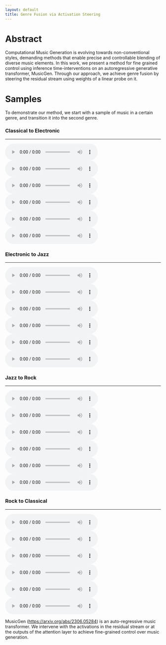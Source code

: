 ```yaml
---
layout: default
title: Genre Fusion via Activation Steering
---
```


# Abstract

Computational Music Generation is evolving towards non-conventional styles, demanding methods that enable precise and controllable blending of diverse music elements. In this work, we present a method for fine grained control using inference time-interventions on an autoregressive generative transformer, MusicGen. Through our approach, we achieve genre fusion by steering the residual stream using weights of a linear probe on it.

# Samples

To demonstrate our method, we start with a sample of music in a certain genre, and transition it into the second genre.

### Classical to Electronic
---

<audio controls preload="metadata">
  <source src="outputs/classical_electronic_1.wav" type="audio/wav">
  Your browser does not support the audio element.
</audio>

<audio controls preload="metadata">
  <source src="outputs/classical_electronic_steered_1.wav" type="audio/wav">
  Your browser does not support the audio element.
</audio>

<audio controls preload="metadata">
  <source src="outputs/classical_electronic_2.wav" type="audio/wav">
  Your browser does not support the audio element.
</audio>

<audio controls preload="metadata">
  <source src="outputs/classical_electronic_steered_2.wav" type="audio/wav">
  Your browser does not support the audio element.
</audio>

<audio controls preload="metadata">
  <source src="outputs/classical_electronic_3.wav" type="audio/wav">
  Your browser does not support the audio element.
</audio>

<audio controls preload="metadata">
  <source src="outputs/classical_electronic_steered_3.wav" type="audio/wav">
  Your browser does not support the audio element.
</audio>

### Electronic to Jazz
---

<audio controls preload="metadata">
  <source src="outputs/electronic_jazz_1.wav" type="audio/wav">
  Your browser does not support the audio element.
</audio>

<audio controls preload="metadata">
  <source src="outputs/electronic_jazz_steered_1.wav" type="audio/wav">
  Your browser does not support the audio element.
</audio>

<audio controls preload="metadata">
  <source src="outputs/electronic_jazz_2.wav" type="audio/wav">
  Your browser does not support the audio element.
</audio>

<audio controls preload="metadata">
  <source src="outputs/electronic_jazz_steered_2.wav" type="audio/wav">
  Your browser does not support the audio element.
</audio>

<audio controls preload="metadata">
  <source src="outputs/electronic_jazz_3.wav" type="audio/wav">
  Your browser does not support the audio element.
</audio>

<audio controls preload="metadata">
  <source src="outputs/electronic_jazz_steered_3.wav" type="audio/wav">
  Your browser does not support the audio element.
</audio>

### Jazz to Rock 
---

<audio controls preload="metadata">
  <source src="outputs/jazz_rock_1.wav" type="audio/wav">
  Your browser does not support the audio element.
</audio>

<audio controls preload="metadata">
  <source src="outputs/jazz_rock_steered_1.wav" type="audio/wav">
  Your browser does not support the audio element.
</audio>

<audio controls preload="metadata">
  <source src="outputs/jazz_rock_2.wav" type="audio/wav">
  Your browser does not support the audio element.
</audio>

<audio controls preload="metadata">
  <source src="outputs/jazz_rock_steered_2.wav" type="audio/wav">
  Your browser does not support the audio element.
</audio>

<audio controls preload="metadata">
  <source src="outputs/jazz_rock_3.wav" type="audio/wav">
  Your browser does not support the audio element.
</audio>

<audio controls preload="metadata">
  <source src="outputs/jazz_rock_steered_3.wav" type="audio/wav">
  Your browser does not support the audio element.
</audio>

### Rock to Classical
---

<audio controls preload="metadata">
  <source src="outputs/rock_classical_1.wav" type="audio/wav">
  Your browser does not support the audio element.
</audio>

<audio controls preload="metadata">
  <source src="outputs/rock_classical_steered_1.wav" type="audio/wav">
  Your browser does not support the audio element.
</audio>

<audio controls preload="metadata">
  <source src="outputs/rock_classical_2.wav" type="audio/wav">
  Your browser does not support the audio element.
</audio>

<audio controls preload="metadata">
  <source src="outputs/rock_classical_steered_2.wav" type="audio/wav">
  Your browser does not support the audio element.
</audio>

<audio controls preload="metadata">
  <source src="outputs/rock_classical_3.wav" type="audio/wav">
  Your browser does not support the audio element.
</audio>

<audio controls preload="metadata">
  <source src="outputs/rock_classical_steered_3.wav" type="audio/wav">
  Your browser does not support the audio element.
</audio>

MusicGen (https://arxiv.org/abs/2306.05284) is an auto-regressive music transformer. We intervene with the activations in the residual stream or at the outputs of the attention layer to achieve fine-grained control over music generation.